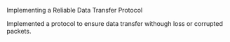 Implementing a Reliable Data Transfer Protocol

Implemented a protocol to ensure data transfer withough loss or corrupted packets. 